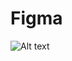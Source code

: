 # Figma
<img
  src="[/path/to/img.jpg](https://user-images.githubusercontent.com/107023977/218289715-5672c102-5f42-405d-bd69-3865267dc55e.png)"
  alt="Alt text"
  title="Exercise 1"
  style="display: inline-block; margin: 0 auto; max-width: 300px">

